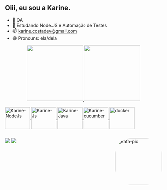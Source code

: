 ## Oiii, eu sou a Karine.


- 🔭 QA
- 🌱 Estudando Node.JS e Automação de Testes
- 📫 karine.costadev@gmail.com
- 😄 Pronouns: ela/dela

<div align="center">
  <a href="https://github.com/karinecostas">
  <img height="180em" src="https://github-readme-stats.vercel.app/api?username=KarineCostaS&show_icons=true&theme=radical&include_all_commits=true&count_private=true"/>
  <img height="180em" src="https://github-readme-stats.vercel.app/api/top-langs/?username=karinecostas&layout=compact&langs_count=7&theme=radical"/>
</div>

<div style="display: inline_block"><br>
<img align="center" alt="Karine-NodeJs" height="70" width="80" src="https://cdn.jsdelivr.net/gh/devicons/devicon/icons/nodejs/nodejs-original-wordmark.svg" />
<img align="center" alt="Karine-Js" height="70" width="80" src="https://cdn.jsdelivr.net/gh/devicons/devicon/icons/javascript/javascript-original.svg" />
<img align="center" alt="Karine-Java" height="70" width="80" src="https://cdn.jsdelivr.net/gh/devicons/devicon/icons/java/java-original-wordmark.svg" />
<img align="center" alt="Karine-cucumber" height="70" width="80" src="https://cdn.jsdelivr.net/gh/devicons/devicon/icons/cucumber/cucumber-plain-wordmark.svg" />
<img align="center" alt="docker" height="70" width="80"src="https://cdn.jsdelivr.net/gh/devicons/devicon/icons/docker/docker-original-wordmark.svg" />
 
 ##
 
 <div> 
 <a href = "mailto:karine.costadev@gmail.com"><img src="https://img.shields.io/badge/-Gmail-%23333?style=for-the-badge&logo=gmail&logoColor=white" target="_blank"></a>
<a href="https://www.linkedin.com/in/karinecsousa" target="_blank"><img src="https://img.shields.io/badge/-LinkedIn-%230077B5?style=for-the-badge&logo=linkedin&logoColor=white" target="_blank"></a> 

<img align="right" alt="Rafa-pic" height="150" style="border-radius:50px;" src="https://media.discordapp.net/attachments/1052768365384568855/1052769876093173812/338224_6QCwyLH5.png?width=458&height=458">
 </div>
 
          
